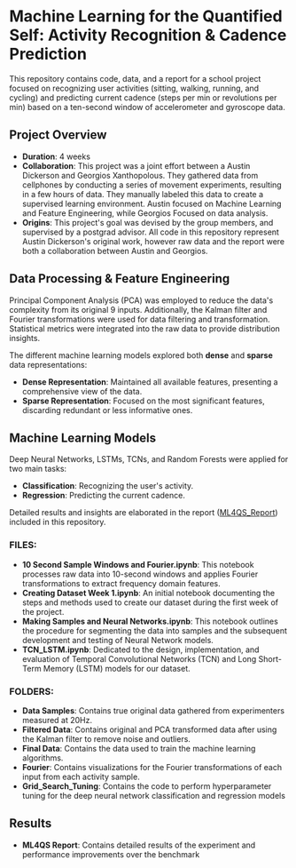 # Machine Learning for the Quantified Self: Activity Recognition & Cadence Prediction

This repository contains code, data, and a report for a school project focused on recognizing user activities (sitting, walking, running, and cycling) and predicting current cadence (steps per min or revolutions per min) based on a ten-second window of accelerometer and gyroscope data.

## Project Overview

- **Duration**: 4 weeks
- **Collaboration**: This project was a joint effort between a Austin Dickerson and Georgios Xanthopolous. They gathered data from cellphones by conducting a series of movement experiments, resulting in a few hours of data. They manually labeled this data to create a supervised learning environment. Austin focused on Machine Learning and Feature Engineering, while Georgios Focused on data analysis.
- **Origins**: This project's goal was devised by the group members, and supervised by a postgrad advisor. All code in this repository represent Austin Dickerson's original work, however raw data and the report were both a collaboration between Austin and Georgios.

## Data Processing & Feature Engineering

Principal Component Analysis (PCA) was employed to reduce the data's complexity from its original 9 inputs. Additionally, the Kalman filter and Fourier transformations were used for data filtering and transformation. Statistical metrics were integrated into the raw data to provide distribution insights.

The different machine learning models explored both **dense** and **sparse** data representations:
- **Dense Representation**: Maintained all available features, presenting a comprehensive view of the data.
- **Sparse Representation**: Focused on the most significant features, discarding redundant or less informative ones.

## Machine Learning Models

Deep Neural Networks, LSTMs, TCNs, and Random Forests were applied for two main tasks:
- **Classification**: Recognizing the user's activity.
- **Regression**: Predicting the current cadence.

Detailed results and insights are elaborated in the report ([ML4QS_Report](#)) included in this repository.

### FILES:
- **10 Second Sample Windows and Fourier.ipynb**: This notebook processes raw data into 10-second windows and applies Fourier transformations to extract frequency domain features.
- **Creating Dataset Week 1.ipynb**: An initial notebook documenting the steps and methods used to create our dataset during the first week of the project.
- **Making Samples and Neural Networks.ipynb**: This notebook outlines the procedure for segmenting the data into samples and the subsequent development and testing of Neural Network models.
- **TCN_LSTM.ipynb**: Dedicated to the design, implementation, and evaluation of Temporal Convolutional Networks (TCN) and Long Short-Term Memory (LSTM) models for our dataset.

### FOLDERS:
- **Data Samples**: Contains true original data gathered from experimenters measured at 20Hz.
- **Filtered Data**: Contains original and PCA transformed data after using the Kalman filter to remove noise and outliers.
- **Final Data**: Contains the data used to train the machine learning algorithms.
- **Fourier**: Contains visualizations for the Fourier transformations of each input from each activity sample.
- **Grid_Search_Tuning**: Contains the code to perform hyperparameter tuning for the deep neural network classification and regression models

## Results
- **ML4QS Report**: Contains detailed results of the experiment and performance improvements over the benchmark
